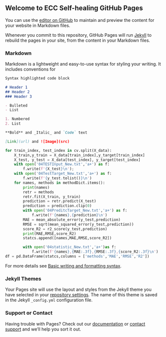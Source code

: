 ## Welcome to ECC Self-healing GitHub Pages

You can use the [editor on GitHub](https://github.com/davidnsw/Self-healing-of-ECC/edit/gh-pages/index.md) to maintain and preview the content for your website in Markdown files.

Whenever you commit to this repository, GitHub Pages will run [Jekyll](https://jekyllrb.com/) to rebuild the pages in your site, from the content in your Markdown files.

### Markdown

Markdown is a lightweight and easy-to-use syntax for styling your writing. It includes conventions for

```markdown
Syntax highlighted code block

# Header 1
## Header 2
### Header 3

- Bulleted
- List

1. Numbered
2. List

**Bold** and _Italic_ and `Code` text

[Link](url) and ![Image](src)


```



```python
for train_index, test_index in cv.split(X_data):
    X_train,y_train = X_data[train_index],y_target[train_index]
    X_test, y_test = X_data[test_index], y_target[test_index]
    with open('04TESTInput_New.txt','a+') as f:
        f.write(f'{X_test}\n');
    with open('04TestTarget_New.txt','a+') as f:
        f.write(f'{y_test.tolist()}\n')
    for names, methods in methodDict.items():
        print(names)
        retr = methods
        retr.fit(X_train, y_train)
        prediction = retr.predict(X_test)
        prediction = prediction.clip(0)
        with open('04PreditcTarget_New.txt','a+') as f:
            f.write(f'{names},{prediction}\n')
        MAE = mean_absolute_error(y_test,prediction)
        RMSE = sqrt(mean_squared_error(y_test,prediction))
        score_R2 = r2_score(y_test,prediction)
        print(MAE,RMSE,score_R2)
        statcs.append([names,MAE,RMSE,score_R2])

        with open('04statistic_New.txt','a+')as f:
            f.write(f'{names},{MAE:.3f},{RMSE:.3f},{score_R2:.3f}\n')
df = pd.DataFrame(statcs,columns = ['methods','MAE','RMSE','R2'])
```



For more details see [Basic writing and formatting syntax](https://docs.github.com/en/github/writing-on-github/getting-started-with-writing-and-formatting-on-github/basic-writing-and-formatting-syntax).

### Jekyll Themes

Your Pages site will use the layout and styles from the Jekyll theme you have selected in your [repository settings](https://github.com/davidnsw/Self-healing-of-ECC/settings/pages). The name of this theme is saved in the Jekyll `_config.yml` configuration file.

### Support or Contact

Having trouble with Pages? Check out our [documentation](https://docs.github.com/categories/github-pages-basics/) or [contact support](https://support.github.com/contact) and we’ll help you sort it out.
